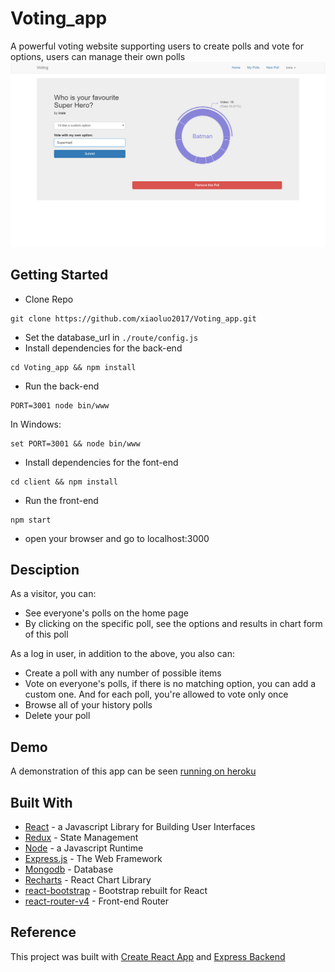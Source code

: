 # Voting_app
A powerful voting website supporting users to create polls and vote for options, users can manage their own polls<br/>
<img src="https://github.com/xiaoluo2017/Voting_app/blob/master/images/poll.PNG">

## Getting Started
* Clone Repo 
```
git clone https://github.com/xiaoluo2017/Voting_app.git
```
* Set the database_url in ```./route/config.js```
* Install dependencies for the back-end 
```
cd Voting_app && npm install
```
* Run the back-end 
```
PORT=3001 node bin/www
```
In Windows: 
```
set PORT=3001 && node bin/www
```
* Install dependencies for the font-end 
```
cd client && npm install
```
* Run the front-end 
```
npm start
```
* open your browser and go to localhost:3000

## Desciption
As a visitor, you can:
* See everyone's polls on the home page
* By clicking on the specific poll, see the options and results in chart form of this poll 

As a log in user, in addition to the above, you also can:
* Create a poll with any number of possible items
* Vote on everyone's polls, if there is no matching option, you can add a custom one. And for each poll, you're allowed to vote only  once
* Browse all of your history polls
* Delete your poll

## Demo
A demonstration of this app can be seen [running on heroku](https://shielded-fortress-87400.herokuapp.com/)

## Built With
* [React](https://facebook.github.io/react/) - a Javascript Library for Building User Interfaces
* [Redux](http://redux.js.org/) - State Management
* [Node](https://nodejs.org) - a Javascript Runtime
* [Express.js](http://expressjs.com) - The Web Framework
* [Mongodb](http://mongodb.github.io/node-mongodb-native/2.0/) - Database
* [Recharts](http://recharts.org/#/zh-CN/guide) - React Chart Library
* [react-bootstrap](https://react-bootstrap.github.io/) - Bootstrap rebuilt for React
* [react-router-v4](https://medium.com/@pshrmn/a-simple-react-router-v4-tutorial-7f23ff27adf) - Front-end Router

## Reference
This project was built with [Create React App](https://github.com/facebookincubator/create-react-app) and [Express Backend](https://daveceddia.com/create-react-app-express-backend/)</br>
